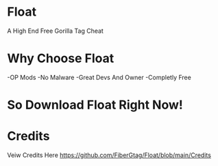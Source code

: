 # Float 
A High End Free Gorilla Tag Cheat
# Why Choose Float
-OP Mods 
-No Malware
-Great Devs And Owner
-Completly Free
# So Download Float Right Now!




# Credits
Veiw Credits Here https://github.com/FiberGtag/Float/blob/main/Credits

